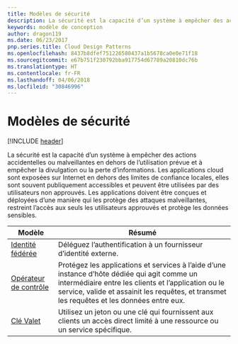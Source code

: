 ```yaml
---
title: Modèles de sécurité
description: La sécurité est la capacité d’un système à empêcher des actions accidentelles ou malveillantes en dehors de l’utilisation prévue et à empêcher la divulgation ou la perte d’informations. Les applications cloud sont exposées sur Internet en dehors des limites de confiance locales, elles sont souvent publiquement accessibles et peuvent être utilisées par des utilisateurs non approuvés. Les applications doivent être conçues et déployées d’une manière qui les protège des attaques malveillantes, restreint l’accès aux seuls les utilisateurs approuvés et protège les données sensibles.
keywords: modèle de conception
author: dragon119
ms.date: 06/23/2017
pnp.series.title: Cloud Design Patterns
ms.openlocfilehash: 8437b8dfef751226580437a1b5678ca0e0e71f18
ms.sourcegitcommit: e67b751f230792bba917754d67789a20810dc76b
ms.translationtype: HT
ms.contentlocale: fr-FR
ms.lasthandoff: 04/06/2018
ms.locfileid: "30846996"
---
```

# <a name="security-patterns"></a>Modèles de sécurité

[!INCLUDE [header](../../_includes/header.md)]

La sécurité est la capacité d’un système à empêcher des actions accidentelles ou malveillantes en dehors de l’utilisation prévue et à empêcher la divulgation ou la perte d’informations. Les applications cloud sont exposées sur Internet en dehors des limites de confiance locales, elles sont souvent publiquement accessibles et peuvent être utilisées par des utilisateurs non approuvés. Les applications doivent être conçues et déployées d’une manière qui les protège des attaques malveillantes, restreint l’accès aux seuls les utilisateurs approuvés et protège les données sensibles.


|                    Modèle                     |                                                                                                         Résumé                                                                                                         |
|------------------------------------------------|-------------------------------------------------------------------------------------------------------------------------------------------------------------------------------------------------------------------------|
| [Identité fédérée](../federated-identity.md) |                                                                                Déléguez l’authentification à un fournisseur d’identité externe.                                                                                |
|         [Opérateur de contrôle](../gatekeeper.md)         | Protégez les applications et services à l’aide d’une instance d’hôte dédiée qui agit comme un intermédiaire entre les clients et l’application ou le service, valide et assainit les requêtes, et transmet les requêtes et les données entre eux. |
|          [Clé Valet](../valet-key.md)          |                                                        Utilisez un jeton ou une clé qui fournissent aux clients un accès direct limité à une ressource ou un service spécifique.                                                        |

